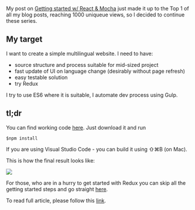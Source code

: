 My post on [Getting started w/ React & Mocha](http://www.bebetterdeveloper.com/coding/getting-started-react-mocha.html) just made it up to the Top 1 of all my blog posts, reaching 1000 uniqueue views, so I decided to continue these series.

## My target

I want to create a simple multilingual website. I need to have:

* source structure and process suitable for mid-sized project
* fast update of UI on language change (desirably without page refresh)
* easy testable solution
* try Redux

I try to use ES6 where it is suitable, I automate dev process using Gulp.

## tl;dr

You can find working code [here](). Just download it and run

~~~
$npm install
~~~

If you are using Visual Studio Code - you can build it using ⇧⌘B (on Mac).

This is how the final result looks like:

![](http://www.bebetterdeveloper.com/img/post_img/out.gif)

For those, who are in a hurry to get started with Redux you can skip all the getting started steps and go straight [here](http://www.bebetterdeveloper.com/coding/getting-started-react-redux.html#step-5-redux).

To read full article, please follow this [link](http://www.bebetterdeveloper.com/coding/getting-started-react-redux.html).